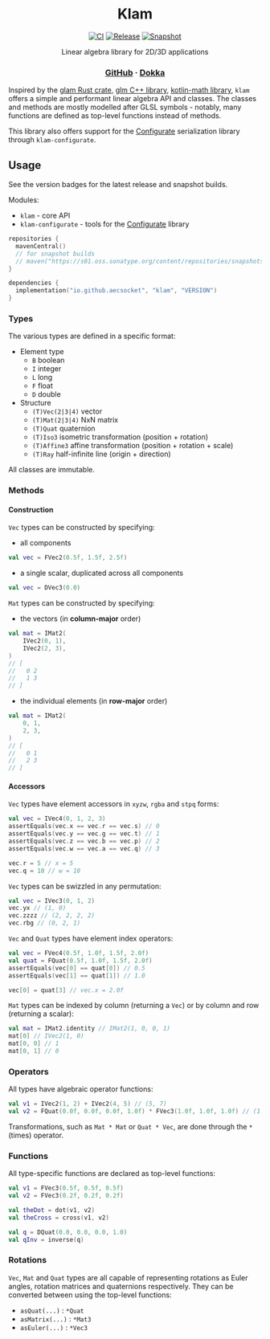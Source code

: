 <div align="center">

# Klam
[![CI](https://img.shields.io/github/actions/workflow/status/aecsocket/klam/build.yml)](https://github.com/aecsocket/klam/actions/workflows/build.yml)
[![Release](https://img.shields.io/maven-central/v/io.github.aecsocket/klam?label=release)](https://central.sonatype.com/artifact/io.github.aecsocket/klam)
[![Snapshot](https://img.shields.io/nexus/s/io.github.aecsocket/klam?label=snapshot&server=https%3A%2F%2Fs01.oss.sonatype.org)](https://central.sonatype.com/artifact/io.github.aecsocket/klam)

Linear algebra library for 2D/3D applications

### [GitHub](https://github.com/aecsocket/glossa) · [Dokka](https://aecsocket.github.io/klam/dokka)

</div>

Inspired by the [glam Rust crate](https://crates.io/crates/glam/),
[glm C++ library](https://github.com/g-truc/glm),
[kotlin-math library](https://github.com/romainguy/kotlin-math/), `klam` offers a simple and
performant linear algebra API and classes. The classes and methods are mostly modelled after GLSL
symbols - notably, many functions are defined as top-level functions instead of methods.

This library also offers support for the [Configurate](https://github.com/spongepowered/configurate)
serialization library through `klam-configurate`.

## Usage

See the version badges for the latest release and snapshot builds.

Modules:
- `klam` - core API
- `klam-configurate` - tools for the [Configurate](https://github.com/spongepowered/configurate)
  library

```kotlin
repositories {
  mavenCentral()
  // for snapshot builds
  // maven("https://s01.oss.sonatype.org/content/repositories/snapshots/")
}

dependencies {
  implementation("io.github.aecsocket", "klam", "VERSION")
}
```

### Types

The various types are defined in a specific format:
- Element type
  - `B` boolean
  - `I` integer
  - `L` long
  - `F` float
  - `D` double
- Structure
  - `(T)Vec(2|3|4)` vector
  - `(T)Mat(2|3|4)` NxN matrix
  - `(T)Quat` quaternion
  - `(T)Iso3` isometric transformation (position + rotation)
  - `(T)Affine3` affine transformation (position + rotation + scale)
  - `(T)Ray` half-infinite line (origin + direction)

All classes are immutable.

### Methods

#### Construction

`Vec` types can be constructed by specifying:
* all components
```kotlin
val vec = FVec2(0.5f, 1.5f, 2.5f)
```

* a single scalar, duplicated across all components
```kotlin
val vec = DVec3(0.0)
```

`Mat` types can be constructed by specifying:
* the vectors (in **column-major** order)
```kotlin
val mat = IMat2(
    IVec2(0, 1),
    IVec2(2, 3),
)
// [
//   0 2
//   1 3
// ]
```

* the individual elements (in **row-major** order)
```kotlin
val mat = IMat2(
    0, 1,
    2, 3,
)
// [
//   0 1
//   2 3
// ]
```

#### Accessors

`Vec` types have element accessors in `xyzw`, `rgba` and `stpq` forms:
```kotlin
val vec = IVec4(0, 1, 2, 3)
assertEquals(vec.x == vec.r == vec.s) // 0
assertEquals(vec.y == vec.g == vec.t) // 1
assertEquals(vec.z == vec.b == vec.p) // 2
assertEquals(vec.w == vec.a == vec.q) // 3

vec.r = 5 // x = 5
vec.q = 10 // w = 10
```

`Vec` types can be swizzled in any permutation:
```kotlin
val vec = IVec3(0, 1, 2)
vec.yx // (1, 0)
vec.zzzz // (2, 2, 2, 2)
vec.rbg // (0, 2, 1)
```

`Vec` and `Quat` types have element index operators:
```kotlin
val vec = FVec4(0.5f, 1.0f, 1.5f, 2.0f)
val quat = FQuat(0.5f, 1.0f, 1.5f, 2.0f)
assertEquals(vec[0] == quat[0]) // 0.5
assertEquals(vec[1] == quat[1]) // 1.0

vec[0] = quat[3] // vec.x = 2.0f
```

`Mat` types can be indexed by column (returning a `Vec`) or by column and row (returning a scalar):
```kotlin
val mat = IMat2.identity // IMat2(1, 0, 0, 1)
mat[0] // IVec2(1, 0)
mat[0, 0] // 1
mat[0, 1] // 0
```

### Operators

All types have algebraic operator functions:
```kotlin
val v1 = IVec2(1, 2) + IVec2(4, 5) // (5, 7)
val v2 = FQuat(0.0f, 0.0f, 0.0f, 1.0f) * FVec3(1.0f, 1.0f, 1.0f) // (1.0, 1.0, 1.0)
```

Transformations, such as `Mat * Mat` or `Quat * Vec`, are done through the `*` (times) operator.

### Functions

All type-specific functions are declared as top-level functions:
```kotlin
val v1 = FVec3(0.5f, 0.5f, 0.5f)
val v2 = FVec3(0.2f, 0.2f, 0.2f)

val theDot = dot(v1, v2)
val theCross = cross(v1, v2)

val q = DQuat(0.0, 0.0, 0.0, 1.0)
val qInv = inverse(q)
```

### Rotations

`Vec`, `Mat` and `Quat` types are all capable of representing rotations as Euler angles, rotation
matrices and quaternions respectively. They can be converted between using the top-level functions:
* `asQuat(...)` : `*Quat`
* `asMatrix(...)` : `*Mat3`
* `asEuler(...)` : `*Vec3`
